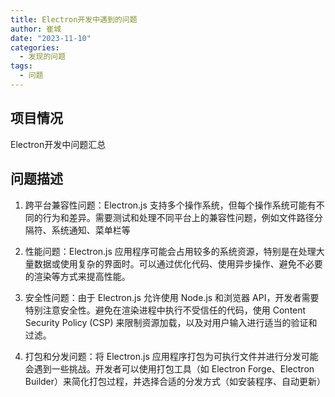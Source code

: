 ```yaml
---
title: Electron开发中遇到的问题
author: 崔城
date: "2023-11-10"
categories:
  - 发现的问题
tags:
  - 问题
---
```


## 项目情况
Electron开发中问题汇总

## 问题描述
1. 跨平台兼容性问题：Electron.js 支持多个操作系统，但每个操作系统可能有不同的行为和差异。需要测试和处理不同平台上的兼容性问题，例如文件路径分隔符、系统通知、菜单栏等

2. 性能问题：Electron.js 应用程序可能会占用较多的系统资源，特别是在处理大量数据或使用复杂的界面时。可以通过优化代码、使用异步操作、避免不必要的渲染等方式来提高性能。

3. 安全性问题：由于 Electron.js 允许使用 Node.js 和浏览器 API，开发者需要特别注意安全性。避免在渲染进程中执行不受信任的代码，使用 Content Security Policy (CSP) 来限制资源加载，以及对用户输入进行适当的验证和过滤。

4. 打包和分发问题：将 Electron.js 应用程序打包为可执行文件并进行分发可能会遇到一些挑战。开发者可以使用打包工具（如 Electron Forge、Electron Builder）来简化打包过程，并选择合适的分发方式（如安装程序、自动更新）